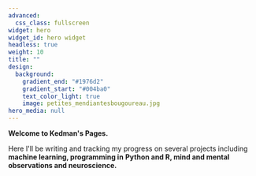 ```yaml
---
advanced:
  css_class: fullscreen
widget: hero
widget_id: hero widget
headless: true
weight: 10
title: ""
design:
  background:
    gradient_end: "#1976d2"
    gradient_start: "#004ba0"
    text_color_light: true
    image: petites_mendiantesbougoureau.jpg
hero_media: null
---
```

**Welcome to Kedman's Pages.**

Here I'll be writing and tracking my progress on several projects including **machine learning, programming in** **Python and R, mind and mental observations and neuroscience.**